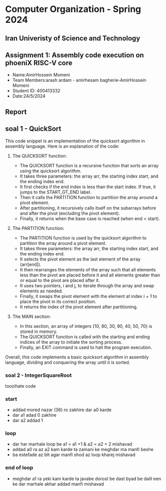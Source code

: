 Computer Organization - Spring 2024
==============================================================
## Iran Univeristy of Science and Technology
## Assignment 1: Assembly code execution on phoeniX RISC-V core

- Name:AmirHossein Momeni
- Team Members:arash ardam - amirhesam bagherie-AmirHossein Momeni
- Student ID: 400413332
- Date:24/5/2024

## Report
## soal 1 - QuickSort
This code snippet is an implementation of the quicksort algorithm in assembly language. Here is an explanation of the code:

1. The QUICKSORT function:
   - The QUICKSORT function is a recursive function that sorts an array using the quicksort algorithm.
   - It takes three parameters: the array arr, the starting index start, and the ending index end.
   - It first checks if the end index is less than the start index. If true, it jumps to the START_GT_END label.
   - Then it calls the PARTITION function to partition the array around a pivot element.
   - After partitioning, it recursively calls itself on the subarrays before and after the pivot (excluding the pivot element).
   - Finally, it returns when the base case is reached (when end < start).

2. The PARTITION function:
   - The PARTITION function is used by the quicksort algorithm to partition the array around a pivot element.
   - It takes three parameters: the array arr, the starting index start, and the ending index end.
   - It selects the pivot element as the last element of the array (arr[end]).
   - It then rearranges the elements of the array such that all elements less than the pivot are placed before it and all elements greater than or equal to the pivot are placed after it.
   - It uses two pointers, i and j, to iterate through the array and swap elements as needed.
   - Finally, it swaps the pivot element with the element at index i + 1 to place the pivot in its correct position.
   - It returns the index of the pivot element after partitioning.

3. The MAIN section:
   - In this section, an array of integers {10, 80, 30, 90, 40, 50, 70} is stored in memory.
   - The QUICKSORT function is called with the starting and ending indices of the array to initiate the sorting process.
   - Finally, an EXIT command is used to halt the program execution.

Overall, this code implements a basic quicksort algorithm in assembly language, dividing and conquering the array until it is sorted.

### soal 2 - IntegerSquareRoot
toozihate code 
### start
 * addad mored nazar (36) ro zakhire dar a0 karde 
 * dar a1 adad 0 zakhire
 * dar a2 addad 1 
 ### loop
 * dar har marhale loop be a1 = a1 +1 & a2 = a2 + 2 mishavad
 * addad a0 ra az a2 kam karde ta zamani ke meghdar ma manfi beshe
 * ba estefade az blt agar manfi shod az loop kharej mishavad
 ### end of loop 
 * meghdar a1 ra yeki kam karde ta javabe dorost be dast byad be dalil een ke dar marhale akhar addad manfi mishavad 